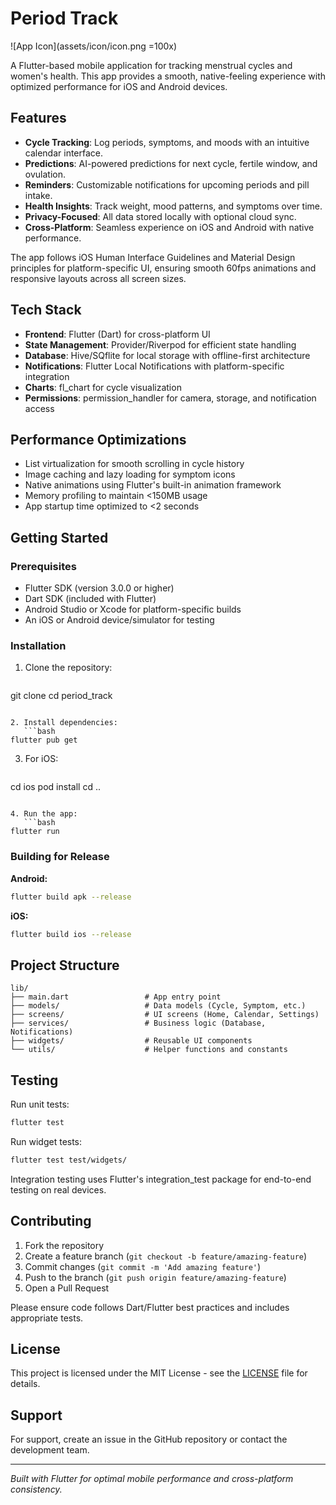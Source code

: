 # Period Track

![App Icon](assets/icon/icon.png =100x)

A Flutter-based mobile application for tracking menstrual cycles and women's health. This app provides a smooth, native-feeling experience with optimized performance for iOS and Android devices.

## Features

- **Cycle Tracking**: Log periods, symptoms, and moods with an intuitive calendar interface.
- **Predictions**: AI-powered predictions for next cycle, fertile window, and ovulation.
- **Reminders**: Customizable notifications for upcoming periods and pill intake.
- **Health Insights**: Track weight, mood patterns, and symptoms over time.
- **Privacy-Focused**: All data stored locally with optional cloud sync.
- **Cross-Platform**: Seamless experience on iOS and Android with native performance.

The app follows iOS Human Interface Guidelines and Material Design principles for platform-specific UI, ensuring smooth 60fps animations and responsive layouts across all screen sizes.

## Tech Stack

- **Frontend**: Flutter (Dart) for cross-platform UI
- **State Management**: Provider/Riverpod for efficient state handling
- **Database**: Hive/SQflite for local storage with offline-first architecture
- **Notifications**: Flutter Local Notifications with platform-specific integration
- **Charts**: fl_chart for cycle visualization
- **Permissions**: permission_handler for camera, storage, and notification access

## Performance Optimizations

- List virtualization for smooth scrolling in cycle history
- Image caching and lazy loading for symptom icons
- Native animations using Flutter's built-in animation framework
- Memory profiling to maintain <150MB usage
- App startup time optimized to <2 seconds

## Getting Started

### Prerequisites

- Flutter SDK (version 3.0.0 or higher)
- Dart SDK (included with Flutter)
- Android Studio or Xcode for platform-specific builds
- An iOS or Android device/simulator for testing

### Installation

1. Clone the repository:
   ```bash
git clone <your-repo-url>
cd period_track
```

2. Install dependencies:
   ```bash
flutter pub get
```

3. For iOS:
   ```bash
cd ios
pod install
cd ..
```

4. Run the app:
   ```bash
flutter run
```

### Building for Release

**Android:**
```bash
flutter build apk --release
```

**iOS:**
```bash
flutter build ios --release
```

## Project Structure

```
lib/
├── main.dart                 # App entry point
├── models/                   # Data models (Cycle, Symptom, etc.)
├── screens/                  # UI screens (Home, Calendar, Settings)
├── services/                 # Business logic (Database, Notifications)
├── widgets/                  # Reusable UI components
└── utils/                    # Helper functions and constants
```

## Testing

Run unit tests:
```bash
flutter test
```

Run widget tests:
```bash
flutter test test/widgets/
```

Integration testing uses Flutter's integration_test package for end-to-end testing on real devices.

## Contributing

1. Fork the repository
2. Create a feature branch (`git checkout -b feature/amazing-feature`)
3. Commit changes (`git commit -m 'Add amazing feature'`)
4. Push to the branch (`git push origin feature/amazing-feature`)
5. Open a Pull Request

Please ensure code follows Dart/Flutter best practices and includes appropriate tests.

## License

This project is licensed under the MIT License - see the [LICENSE](LICENSE) file for details.

## Support

For support, create an issue in the GitHub repository or contact the development team.

---

*Built with Flutter for optimal mobile performance and cross-platform consistency.*
